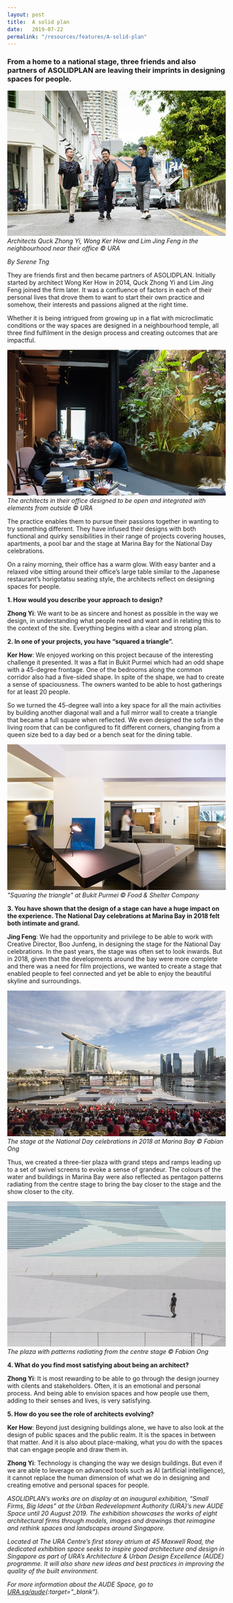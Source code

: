 ```yaml
---
layout: post
title:  A solid plan 
date:   2019-07-22
permalink: "/resources/features/A-solid-plan"
---
```

### **From a home to a national stage, three friends and also partners of ASOLIDPLAN are leaving their imprints in designing spaces for people.**

![ASPOLIDPLAN architects](/images/asolidplanarchitects.jpg)
*Architects Quck Zhong Yi, Wong Ker How and Lim Jing Feng in the neighbourhood near their office © URA*

*By Serene Tng*

They are friends first and then became partners of ASOLIDPLAN. Initially started by architect Wong Ker How in 2014, Quck Zhong Yi and Lim Jing Feng joined the firm later. It was a confluence of factors in each of their personal lives that drove them to want to start their own practice and somehow, their interests and passions aligned at the right time. 

Whether it is being intrigued from growing up in a flat with microclimatic conditions or the way spaces are designed in a neighbourhood temple, all three find fulfilment in the design process and creating outcomes that are impactful. 

![ASPOLIDPLAN architects at their office](/images/asolidplanoffice.jpg)
*The architects in their office designed to be open and integrated with elements from outside © URA*

The practice enables them to pursue their passions together in wanting to try something different. They have infused their designs with both functional and quirky sensibilities in their range of projects covering houses, apartments, a pool bar and the stage at Marina Bay for the National Day celebrations. 

On a rainy morning, their office has a warm glow. With easy banter and a relaxed vibe sitting around their office’s large table similar to the Japanese restaurant’s horigotatsu seating style, the architects reflect on designing spaces for people.

**1. How would you describe your approach to design?**

**Zhong Yi**: We want to be as sincere and honest as possible in the way we design, in understanding what people need and want and in relating this to the context of the site. Everything begins with a clear and strong plan. 

**2. In one of your projects, you have “squared a triangle”.**

**Ker How**: We enjoyed working on this project because of the interesting challenge it presented. It was a flat in Bukit Purmei which had an odd shape with a 45-degree frontage. One of the bedrooms along the common corridor also had a five-sided shape. In spite of the shape, we had to create a sense of spaciousness. The owners wanted to be able to host gatherings for at least 20 people. 

So we turned the 45-degree wall into a key space for all the main activities by building another diagonal wall and a full mirror wall to create a triangle that became a full square when reflected. We even designed the sofa in the living room that can be configured to fit different corners, changing from a queen size bed to a day bed or a bench seat for the dining table. 

![ASOLIDPLAN's project at Bukit Purmei](/images/asolidplanpurmei.jpg)
*"Squaring the triangle" at Bukit Purmei © Food & Shelter Company*

**3. You have shown that the design of a stage can have a huge impact on the experience. The National Day celebrations at Marina Bay in 2018 felt both intimate and grand.**

**Jing Feng**: We had the opportunity and privilege to be able to work with Creative Director, Boo Junfeng, in designing the stage for the National Day celebrations. In the past years, the stage was often set to look inwards. But in 2018, given that the developments around the bay were more complete and there was a need for film projections, we wanted to create a stage that enabled people to feel connected and yet be able to enjoy the beautiful skyline and surroundings. 

![ASOLIDPLAN's design of the stage for the National Day celebrations in 2018 at Marina Bay](/images/asolidplanndp2.jpg)
*The stage at the National Day celebrations in 2018 at Marina Bay © Fabian Ong*

Thus, we created a three-tier plaza with grand steps and ramps leading up to a set of swivel screens to evoke a sense of grandeur. The colours of the water and buildings in Marina Bay were also reflected as pentagon patterns radiating from the centre stage to bring the bay closer to the stage and the show closer to the city.  

![ASOLIDPLAN's design of the stage for the National Day celebrations in 2018 at Marina Bay](/images/asolidplanndp1.jpg)
*The plaza with patterns radiating from the centre stage © Fabian Ong*

**4. What do you find most satisfying about being an architect?**

**Zhong Yi**: It is most rewarding to be able to go through the design journey with cilents and stakeholders. Often, it is an emotional and personal process. And being able to envision spaces and how people use them, adding to their senses and lives, is very satisfying. 

**5. How do you see the role of architects evolving?**

**Ker How**: Beyond just designing buildings alone, we have to also look at the design of public spaces and the public realm. It is the spaces in between that matter. And it is also about place-making, what you do with the spaces that can engage people and draw them in. 

**Zhong Yi**: Technology is changing the way we design buildings. But even if we are able to leverage on advanced tools such as AI (artificial intelligence), it cannot replace the human dimension of what we do in designing and creating emotive and personal spaces for people. 

*ASOLIDPLAN’s works are on display at an inaugural exhibition, “Small Firms, Big Ideas” at the Urban Redevelopment Authority (URA)’s new AUDE Space until 20 August 2019. The exhibition showcases the works of eight architectural firms through models, images and drawings that reimagine and rethink spaces and landscapes around Singapore.*

*Located at The URA Centre’s first storey atrium at 45 Maxwell Road, the dedicated exhibition space seeks to inspire good architecture and design in Singapore as part of URA’s Architecture & Urban Design Excellence (AUDE) programme. It will also share new ideas and best practices in improving the quality of the built environment.*

*For more information about the AUDE Space, go to [URA.sg/aude](https://www.ura.gov.sg/Corporate/Get-Involved/Shape-A-Distinctive-City/Recognising-Good-Design/AUDE){:target="_blank"}.*
 
